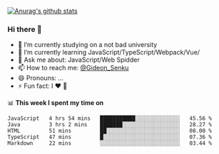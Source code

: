 [![Anurag's github stats](https://github-readme-stats.vercel.app/api?username=gideonsenku)](https://github.com/anuraghazra/github-readme-stats)
### Hi there 👋
- 🔭 I’m currently studying on a not bad university 
- 🌱 I’m currently learning JavaScript/TypeScript/Webpack/Vue/
- 💬 Ask me about: JavaScript/Web Spidder 
- 📫 How to reach me: [@Gideon_Senku](https://t.me/Gideon_Senku)
- 😄 Pronouns: ...
- ⚡ Fun fact: I ❤️ 🎵

📊 **This week I spent my time on**
<!--START_SECTION:waka-->
```text
JavaScript   4 hrs 54 mins   ███████████░░░░░░░░░░░░░░   45.56 % 
Java         3 hrs 2 mins    ███████░░░░░░░░░░░░░░░░░░   28.27 % 
HTML         51 mins         ██░░░░░░░░░░░░░░░░░░░░░░░   08.00 % 
TypeScript   47 mins         █░░░░░░░░░░░░░░░░░░░░░░░░   07.36 % 
Markdown     22 mins         ░░░░░░░░░░░░░░░░░░░░░░░░░   03.44 %
```
<!--END_SECTION:waka-->

<!--
**GideonSenku/GideonSenku** is a ✨ _special_ ✨ repository because its `README.md` (this file) appears on your GitHub profile.

Here are some ideas to get you started:

- 🔭 I’m currently working on ...
- 🌱 I’m currently learning ...
- 👯 I’m looking to collaborate on ...
- 🤔 I’m looking for help with ...
- 💬 Ask me about ...
- 📫 How to reach me: ...
- 😄 Pronouns: ...
- ⚡ Fun fact: ...
-->
